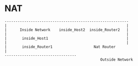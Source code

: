 # NAT

    ---------------------------------------------------------
    |                                                       |
    |      Inside Network    inside_Host2  inside_Router2   |
    |                                                       |
    |       inside_Host1                                    |
    |                                                       |
    |       inside_Router1                   Nat Router
    |
    ---------------------------------         
                                                Outside Network
